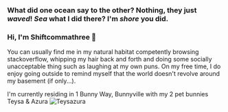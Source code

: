 
<!--
**shiftcommathree/shiftcommathree** is a ✨ _special_ ✨ repository because its `README.md` (this file) appears on your GitHub profile.

Here are some ideas to get you started:

- 🔭 I’m currently working on ...
- 🌱 I’m currently learning ...
- 👯 I’m looking to collaborate on ...
- 🤔 I’m looking for help with ...
- 💬 Ask me about ...
- 📫 How to reach me: ...
- 😄 Pronouns: ...
- ⚡ Fun fact: ...
-->

### What did one ocean say to the other? Nothing, they just **_waved_**! **_Sea_** what I did there? I'm **_shore_** you did.
### Hi, I'm Shiftcommathree 👋

You can usually find me in my natural habitat competently browsing stackoverflow, whipping my hair back and forth and doing some socially unacceptable thing such as laughing at my own puns. On my free time, I do enjoy going outside to remind myself that the world doesn't revolve around my basement (if only...).

I'm currently residing in 1 Bunny Way, Bunnyville with my 2 pet bunnies Teysa & Azura
![Teysazura](https://www.instagram.com/p/B66oLIiFSpM/)

